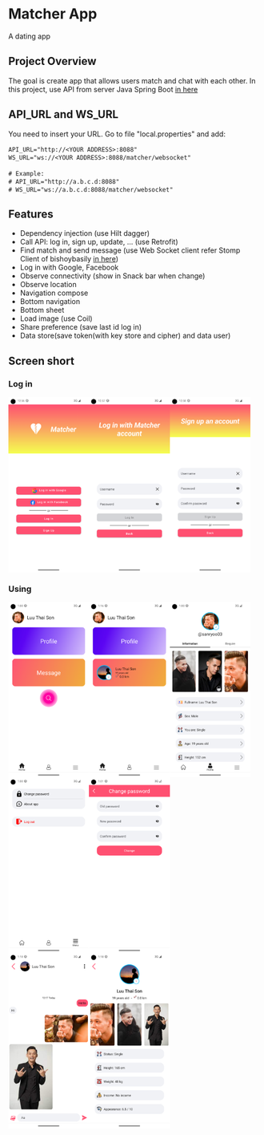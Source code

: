 # Matcher App

A dating app

## Project Overview

The goal is create app that allows users match and chat with each other. In this project, use API
from server Java Spring Boot [in here](https://github.com/SanRyoo/Matcher_Server.git)

## API_URL and WS_URL

You need to insert your URL. Go to file "local.properties" and add:

```properties
API_URL="http://<YOUR ADDRESS>:8088"
WS_URL="ws://<YOUR ADDRESS>:8088/matcher/websocket"

# Example: 
# API_URL="http://a.b.c.d:8088"
# WS_URL="ws://a.b.c.d:8088/matcher/websocket"

```

## Features

- Dependency injection (use Hilt dagger)
- Call API: log in, sign up, update, ... (use Retrofit)
- Find match and send message (use Web Socket client refer Stomp Client of
  bishoybasily [in here](https://github.com/bishoybasily/stomp.git))
- Log in with Google, Facebook
- Observe connectivity (show in Snack bar when change)
- Observe location
- Navigation compose
- Bottom navigation
- Bottom sheet
- Load image (use Coil)
- Share preference (save last id log in)
- Data store(save token(with key store and cipher) and data user)

## Screen short

### Log in

<div style="display:flex;">
    <img src="https://raw.githubusercontent.com/SanRyoo/Matcher/master/screenshots/option_login.png" style="width:32%;">
    <img src="https://raw.githubusercontent.com/SanRyoo/Matcher/master/screenshots/log_in.png" style="width:32%;">
    <img src="https://raw.githubusercontent.com/SanRyoo/Matcher/master/screenshots/sign_up.png" style="width:32%;"> 
</div>

### Using

<div style="display:flex;">
    <img src="https://raw.githubusercontent.com/SanRyoo/Matcher/master/screenshots/home.png" style="width:32%;">
    <img src="https://raw.githubusercontent.com/SanRyoo/Matcher/master/screenshots/home2.png" style="width:32%;">
    <img src="https://raw.githubusercontent.com/SanRyoo/Matcher/master/screenshots/profile.png" style="width:32%;"> 
</div>
<div style="display:flex;">
    <img src="https://raw.githubusercontent.com/SanRyoo/Matcher/master/screenshots/menu.png" style="width:32%;">
    <img src="https://raw.githubusercontent.com/SanRyoo/Matcher/master/screenshots/change_password.png" style="width:32%;">
</div>
<div style="display:flex;">
    <img src="https://raw.githubusercontent.com/SanRyoo/Matcher/master/screenshots/message.png" style="width:32%;">
    <img src="https://raw.githubusercontent.com/SanRyoo/Matcher/master/screenshots/other_screen.png" style="width:32%;">
</div>
